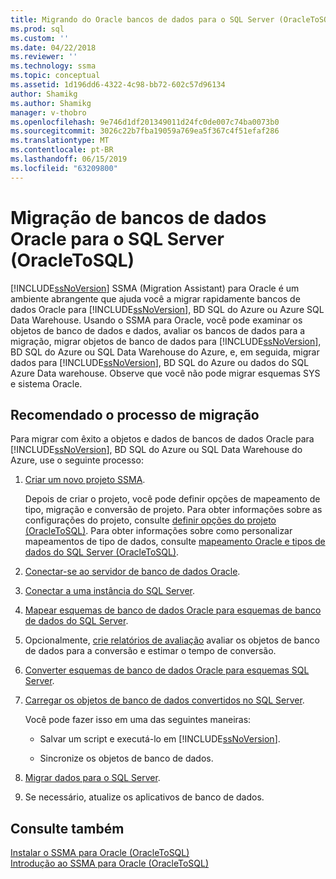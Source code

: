 ```yaml
---
title: Migrando do Oracle bancos de dados para o SQL Server (OracleToSQL) | Microsoft Docs
ms.prod: sql
ms.custom: ''
ms.date: 04/22/2018
ms.reviewer: ''
ms.technology: ssma
ms.topic: conceptual
ms.assetid: 1d196dd6-4322-4c98-bb72-602c57d96134
author: Shamikg
ms.author: Shamikg
manager: v-thobro
ms.openlocfilehash: 9e746d1df201349011d24fc0de007c74ba0073b0
ms.sourcegitcommit: 3026c22b7fba19059a769ea5f367c4f51efaf286
ms.translationtype: MT
ms.contentlocale: pt-BR
ms.lasthandoff: 06/15/2019
ms.locfileid: "63209800"
---
```

# <a name="migrating-oracle-databases-to-sql-server-oracletosql"></a>Migração de bancos de dados Oracle para o SQL Server (OracleToSQL)
[!INCLUDE[ssNoVersion](../../includes/ssnoversion-md.md)] SSMA (Migration Assistant) para Oracle é um ambiente abrangente que ajuda você a migrar rapidamente bancos de dados Oracle para [!INCLUDE[ssNoVersion](../../includes/ssnoversion-md.md)], BD SQL do Azure ou Azure SQL Data Warehouse. Usando o SSMA para Oracle, você pode examinar os objetos de banco de dados e dados, avaliar os bancos de dados para a migração, migrar objetos de banco de dados para [!INCLUDE[ssNoVersion](../../includes/ssnoversion-md.md)], BD SQL do Azure ou SQL Data Warehouse do Azure, e, em seguida, migrar dados para [!INCLUDE[ssNoVersion](../../includes/ssnoversion-md.md)], BD SQL do Azure ou dados do SQL Azure Data warehouse. Observe que você não pode migrar esquemas SYS e sistema Oracle.
  
## <a name="recommended-migration-process"></a>Recomendado o processo de migração  
Para migrar com êxito a objetos e dados de bancos de dados Oracle para [!INCLUDE[ssNoVersion](../../includes/ssnoversion-md.md)], BD SQL do Azure ou SQL Data Warehouse do Azure, use o seguinte processo:
  
1.  [Criar um novo projeto SSMA](working-with-ssma-projects-oracletosql.md).  
  
    Depois de criar o projeto, você pode definir opções de mapeamento de tipo, migração e conversão de projeto. Para obter informações sobre as configurações do projeto, consulte [definir opções do projeto &#40;OracleToSQL&#41;](../../ssma/oracle/setting-project-options-oracletosql.md). Para obter informações sobre como personalizar mapeamentos de tipo de dados, consulte [mapeamento Oracle e tipos de dados do SQL Server &#40;OracleToSQL&#41;](../../ssma/oracle/mapping-oracle-and-sql-server-data-types-oracletosql.md).  
  
2.  [Conectar-se ao servidor de banco de dados Oracle](connecting-to-oracle-database-oracletosql.md).  
  
3.  [Conectar a uma instância do SQL Server](connecting-to-sql-server-oracletosql.md).  
  
4.  [Mapear esquemas de banco de dados Oracle para esquemas de banco de dados do SQL Server](mapping-oracle-schemas-to-sql-server-schemas-oracletosql.md).  
  
5.  Opcionalmente, [crie relatórios de avaliação](assessing-oracle-schemas-for-conversion-oracletosql.md) avaliar os objetos de banco de dados para a conversão e estimar o tempo de conversão.  
  
6.  [Converter esquemas de banco de dados Oracle para esquemas SQL Server](converting-oracle-schemas-oracletosql.md).  
  
7.  [Carregar os objetos de banco de dados convertidos no SQL Server](loading-converted-database-objects-into-sql-server-oracletosql.md).  
  
    Você pode fazer isso em uma das seguintes maneiras:  
  
    -   Salvar um script e executá-lo em [!INCLUDE[ssNoVersion](../../includes/ssnoversion-md.md)].  
  
    -   Sincronize os objetos de banco de dados.  
  
8.  [Migrar dados para o SQL Server](migrating-oracle-data-into-sql-server-oracletosql.md).  
  
9. Se necessário, atualize os aplicativos de banco de dados.  
  
## <a name="see-also"></a>Consulte também  
[Instalar o SSMA para Oracle &#40;OracleToSQL&#41;](../../ssma/oracle/installing-ssma-for-oracle-oracletosql.md)  
[Introdução ao SSMA para Oracle &#40;OracleToSQL&#41;](../../ssma/oracle/getting-started-with-ssma-for-oracle-oracletosql.md)  
  

